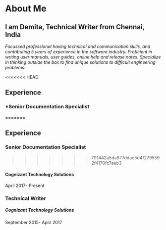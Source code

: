 # About Me

## I am Demita, Technical Writer from Chennai, India

*Focussed professional having technical and communication skills, and contributing 5 years of experience in the software industry. Proficient in writing user manuals, user guides, online help and release notes. Specialize in thinking outside the box to find unique solutions to difficult engineering problems.*  


<<<<<<< HEAD
## Experience

### *Senior Documentation Specialist
=======
## Experience 
### Senior Documentation Specialist
>>>>>>> 791442a5da877ddae5d4f2795592f4170fc7aeb3
#### Cognizant Technology Solutions
April 2017- Present
 
### Technical Writer
##### Cognizant Technology Solutions
September 2015- April 2017
